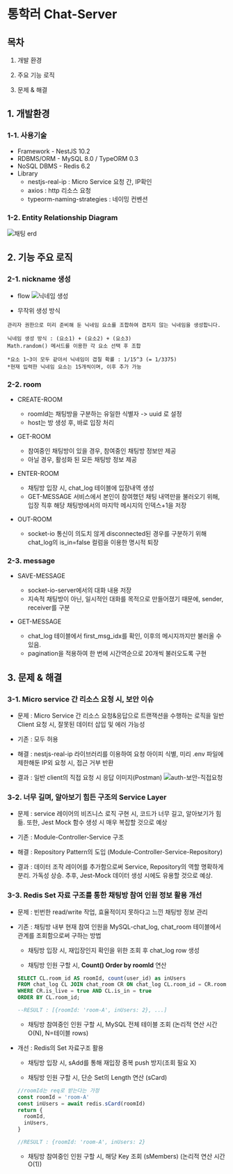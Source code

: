 # 통학러 Chat-Server

## 목차

1.  개발 환경

2.  주요 기능 로직

3.  문제 & 해결

## 1. 개발환경

### 1-1. 사용기술

- Framework - NestJS 10.2
- RDBMS/ORM - MySQL 8.0 / TypeORM 0.3
- NoSQL DBMS - Redis 6.2
- Library
  - nestjs-real-ip : Micro Service 요청 간, IP확인
  - axios : http 리소스 요청
  - typeorm-naming-strategies : 네이밍 컨벤션

### 1-2. Entity Relationship Diagram

![채팅 erd](https://github.com/Yonge2/TUKBUS_Server/assets/99579139/f32afdbe-73a2-4157-bb4f-9b2efb492dcb)

## 2. 기능 주요 로직

### 2-1. nickname 생성

- flow
  ![닉네임 생성](https://github.com/Yonge2/TUKBUS_Server/assets/99579139/fa46555d-17e2-4298-8cd8-d3782b74028f)

- 무작위 생성 방식

```
관리자 권한으로 미리 준비해 둔 닉네임 요소를 조합하여 겹치지 않는 닉네임을 생성합니다.

닉네임 생성 방식 : (요소1) + (요소2) + (요소3)
Math.random() 메서드를 이용한 각 요소 선택 후 조합

*요소 1~3이 모두 같아서 닉네임이 겹칠 확률 : 1/15^3 (= 1/3375)
*현재 입력한 닉네임 요소는 15개씩이며, 이후 추가 가능
```

### 2-2. room

- CREATE-ROOM

  - roomId는 채팅방을 구분하는 유일한 식별자 -> uuid 로 설정
  - host는 방 생성 후, 바로 입장 처리

- GET-ROOM

  - 참여중인 채팅방이 있을 경우, 참여중인 채팅방 정보만 제공
  - 아닐 경우, 활성화 된 모든 채팅방 정보 제공

- ENTER-ROOM

  - 채팅방 입장 시, chat_log 테이블에 입장내역 생성
  - GET-MESSAGE 서비스에서 본인이 참여했던 채팅 내역만을 불러오기 위해, 입장 직후 해당 채팅방에서의 마지막 메시지의 인덱스+1을 저장

- OUT-ROOM
  - socket-io 통신이 의도치 않게 disconnected된 경우를 구분하기 위해 chat_log의 is_in=false 컬럼을 이용한 명시적 퇴장

### 2-3. message

- SAVE-MESSAGE

  - socket-io-server에서의 대화 내용 저장
  - 지속적 채팅방이 아닌, 일시적인 대화를 목적으로 만들어졌기 때문에, sender, receiver를 구분

- GET-MESSAGE
  - chat_log 테이블에서 first_msg_idx를 확인, 이후의 메시지까지만 불러올 수 있음.
  - pagination을 적용하여 한 번에 시간역순으로 20개씩 불러오도록 구현

## 3. 문제 & 해결

### 3-1. Micro service 간 리소스 요청 시, 보안 이슈

- 문제 : Micro Service 간 리소스 요청&응답으로 트랜잭션을 수행하는 로직을 일반 Client 요청 시, 잘못된 데이터 삽입 및 에러 가능성

- 기존 : 모두 허용

- 해결 : nestjs-real-ip 라이브러리를 이용하여 요청 아이피 식별, 미리 .env 파일에 제한해둔 IP외 요청 시, 접근 거부 반환

- 결과 : 일반 client의 직접 요청 시 응답 이미지(Postman)
  ![auth-보안-직접요청](https://github.com/Yonge2/TUKBUS_Server/assets/99579139/6cefc63d-2f50-4f22-8f3e-fb6ace3551ba)

### 3-2. 너무 길며, 알아보기 힘든 구조의 Service Layer

- 문제 : service 레이어의 비즈니스 로직 구현 시, 코드가 너무 길고, 알아보기가 힘듦. 또한, Jest Mock 함수 생성 시 매우 복잡할 것으로 예상

- 기존 : Module-Controller-Service 구조

- 해결 : Repository Pattern의 도입 (Module-Controller-Service-Repository)

- 결과 : 데이터 조작 레이어를 추가함으로써 Service, Repository의 역할 명확하게 분리. 가독성 상승. 추후, Jest-Mock 데이터 생성 시에도 유용할 것으로 예상.

### 3-3. Redis Set 자료 구조를 통한 채팅방 참여 인원 정보 활용 개선

- 문제 : 빈번한 read/write 작업, 효율적이지 못하다고 느낀 채팅방 정보 관리

- 기존 : 채팅방 내부 현재 참여 인원을 MySQL-chat_log, chat_room 테이블에서 관계를 조회함으로써 구하는 방법

  - 채팅방 입장 시, 재입장인지 확인을 위한 조회 후 chat_log row 생성

  - 채팅방 인원 구할 시, **Count() Order by roomId** 연산

  ```sql
  SELECT CL.room_id AS roomId, count(user_id) as inUsers
  FROM chat_log CL JOIN chat_room CR ON chat_log CL.room_id = CR.room_id
  WHERE CR.is_live = true AND CL.is_in = true
  ORDER BY CL.room_id;

  --RESULT : [{roomId: 'room-A', inUsers: 2}, ...]
  ```

  - 채팅방 참여중인 인원 구할 시, MySQL 전체 테이블 조회 (논리적 연산 시간 O(N), N=테이블 rows)

- 개선 : Redis의 Set 자료구조 활용

  - 채팅방 입장 시, sAdd를 통해 재입장 중복 push 방지(조회 필요 X)

  - 채팅방 인원 구할 시, 단순 Set의 Length 연산 (sCard)

  ```javascript
  //roomId는 req로 받는다는 가정
  const roomId = 'room-A'
  const inUsers = await redis.sCard(roomId)
  return {
    roomId,
    inUsers,
  }

  //RESULT : {roomId: 'room-A', inUsers: 2}
  ```

  - 채팅방 참여중인 인원 구할 시, 해당 Key 조회 (sMembers) (논리적 연산 시간 O(1))
